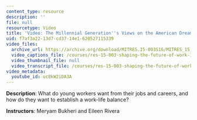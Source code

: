 ```yaml
---
content_type: resource
description: ''
file: null
resourcetype: Video
title: 'Video: The Millennial Generation''s Views on the American Dream'
uid: f7af3a22-13d7-cd37-14e1-620527115339
video_files:
  archive_url: https://archive.org/download/MITRES.15-003S16/MITRES_15_003S16_1-2-6_360p.mp4
  video_captions_file: /courses/res-15-003-shaping-the-future-of-work-15-662x-spring-2016/7c38c38437345769892032d2dc1c3001_uc8kW2iDA3A.vtt
  video_thumbnail_file: null
  video_transcript_file: /courses/res-15-003-shaping-the-future-of-work-15-662x-spring-2016/8107c9a7b7dc3b9a9084c562c1948a30_uc8kW2iDA3A.pdf
video_metadata:
  youtube_id: uc8kW2iDA3A
---
```


**Description**: What do young workers want from their jobs and careers, and how do they want to establish a work-life balance?

**Instructors**: Meryam Bukheri and Eileen Rivera